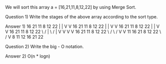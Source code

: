 We will sort this array a = [16,21,11,8,12,22] by using Merge Sort.

Question 1) Write the stages of the above array according to the sort type.

Answer 1)
                                                      16  21  11  8  12  22
                                                      |                   |
                                                      V                   V
                                                 16  21  11            8  12  22
                                                     |                    |
                                                     V                    V
                                                   16 21    11          8 12    22
                                                   |                    |
                                                   V                    V
                                               16   21    11        8   12    22
                                                 \  /     |          \  /     |
                                                  V       V           V       V
                                                16 21     11         8 12     22
                                                  \       /           \       /
                                                      V                   V
                                                   11 16 21            8 12 22
                                                       \                 /
                                                                V
                                                         8 11 12 16 21 22
                                                         
Question 2) Write the big - O notation.

Answer 2) O(n * logn)
